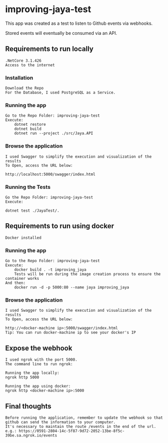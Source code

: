 
# improving-jaya-test

This app was created as a test to listen to Github events via webhooks.

Stored events will eventually be consumed via an API.

## Requirements to run locally

	.NetCore 3.1.426
	Access to the internet

### Installation
	Download the Repo
	For the Database, I used PostgreSQL as a Service.
		
### Running the app
	Go to the Repo Folder: improving-jaya-test
	Execute:
		dotnet restore
		dotnet build
		dotnet run --project ./src/Jaya.API

### Browse the application
	I used Swagger to simplify the execution and visualization of the results
	To Open, access the URL below:
	
	http://localhost:5000/swagger/index.html

### Running the Tests
	Go the Repo Folder: improving-jaya-test
	Execute:
	
	dotnet test ./JayaTest/.

## Requirements to run using docker	
	Docker installed

### Running the app
	Go to the Repo Folder: improving-jaya-test
	Execute:
		docker build . -t improving_jaya
		Tests will be run during the image creation process to ensure the container works
	And then:
		docker run -d -p 5000:80 --name jaya improving_jaya
		
### Browse the application
	I used Swagger to simplify the execution and visualization of the results
	To Open, access the URL below:
	
	http://<docker-machine ip>:5000/swagger/index.html	
	Tip: You can run docker-machine ip to see your docker's IP 
	
## Expose the webhook

	I used ngrok with the port 5000.
	The command line to run ngrok:
	
	Running the app locally:
	ngrok http 5000
	
	Running the app using docker:
	ngrok http <docker-machine ip>:5000
	
## Final thoughts
	
	Before running the application, remember to update the webhook so that github can send the information to your computer.
	It's necessary to maintain the route /events in the end of the url.
	e.g.: https://0591-2804-14c-5f87-9d72-2052-13be-8f5c-39be.sa.ngrok.io/events

